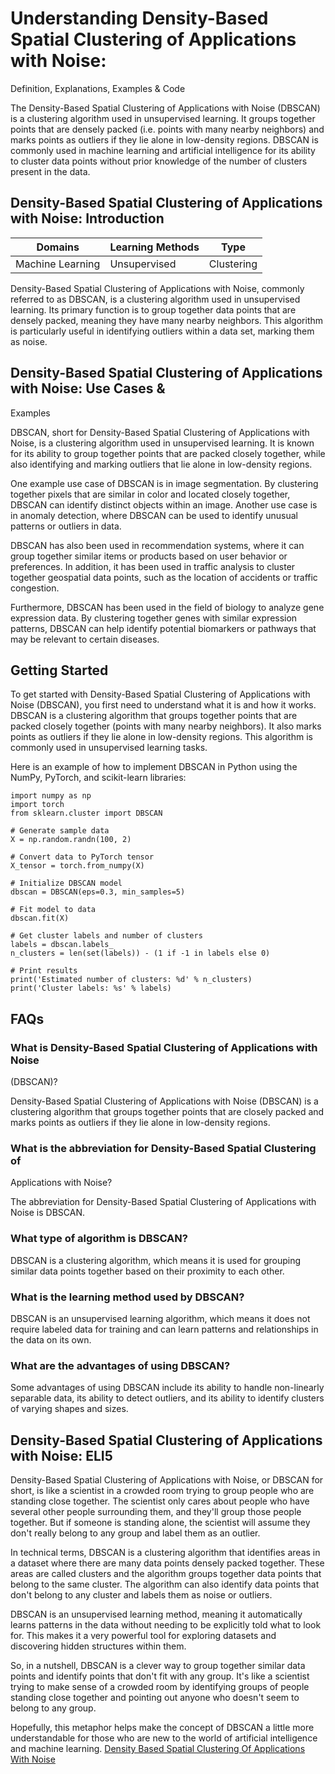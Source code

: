 # Understanding Density-Based Spatial Clustering of Applications with Noise:
Definition, Explanations, Examples & Code

The Density-Based Spatial Clustering of Applications with Noise (DBSCAN) is a
clustering algorithm used in unsupervised learning. It groups together points
that are densely packed (i.e. points with many nearby neighbors) and marks
points as outliers if they lie alone in low-density regions. DBSCAN is
commonly used in machine learning and artificial intelligence for its ability
to cluster data points without prior knowledge of the number of clusters
present in the data.

## Density-Based Spatial Clustering of Applications with Noise: Introduction

Domains | Learning Methods | Type  
---|---|---  
Machine Learning | Unsupervised | Clustering  
  
Density-Based Spatial Clustering of Applications with Noise, commonly referred
to as DBSCAN, is a clustering algorithm used in unsupervised learning. Its
primary function is to group together data points that are densely packed,
meaning they have many nearby neighbors. This algorithm is particularly useful
in identifying outliers within a data set, marking them as noise.

## Density-Based Spatial Clustering of Applications with Noise: Use Cases &
Examples

DBSCAN, short for Density-Based Spatial Clustering of Applications with Noise,
is a clustering algorithm used in unsupervised learning. It is known for its
ability to group together points that are packed closely together, while also
identifying and marking outliers that lie alone in low-density regions.

One example use case of DBSCAN is in image segmentation. By clustering
together pixels that are similar in color and located closely together, DBSCAN
can identify distinct objects within an image. Another use case is in anomaly
detection, where DBSCAN can be used to identify unusual patterns or outliers
in data.

DBSCAN has also been used in recommendation systems, where it can group
together similar items or products based on user behavior or preferences. In
addition, it has been used in traffic analysis to cluster together geospatial
data points, such as the location of accidents or traffic congestion.

Furthermore, DBSCAN has been used in the field of biology to analyze gene
expression data. By clustering together genes with similar expression
patterns, DBSCAN can help identify potential biomarkers or pathways that may
be relevant to certain diseases.

## Getting Started

To get started with Density-Based Spatial Clustering of Applications with
Noise (DBSCAN), you first need to understand what it is and how it works.
DBSCAN is a clustering algorithm that groups together points that are packed
closely together (points with many nearby neighbors). It also marks points as
outliers if they lie alone in low-density regions. This algorithm is commonly
used in unsupervised learning tasks.

Here is an example of how to implement DBSCAN in Python using the NumPy,
PyTorch, and scikit-learn libraries:

    
    
    
    import numpy as np
    import torch
    from sklearn.cluster import DBSCAN
    
    # Generate sample data
    X = np.random.randn(100, 2)
    
    # Convert data to PyTorch tensor
    X_tensor = torch.from_numpy(X)
    
    # Initialize DBSCAN model
    dbscan = DBSCAN(eps=0.3, min_samples=5)
    
    # Fit model to data
    dbscan.fit(X)
    
    # Get cluster labels and number of clusters
    labels = dbscan.labels_
    n_clusters = len(set(labels)) - (1 if -1 in labels else 0)
    
    # Print results
    print('Estimated number of clusters: %d' % n_clusters)
    print('Cluster labels: %s' % labels)
    
    

## FAQs

### What is Density-Based Spatial Clustering of Applications with Noise
(DBSCAN)?

Density-Based Spatial Clustering of Applications with Noise (DBSCAN) is a
clustering algorithm that groups together points that are closely packed and
marks points as outliers if they lie alone in low-density regions.

### What is the abbreviation for Density-Based Spatial Clustering of
Applications with Noise?

The abbreviation for Density-Based Spatial Clustering of Applications with
Noise is DBSCAN.

### What type of algorithm is DBSCAN?

DBSCAN is a clustering algorithm, which means it is used for grouping similar
data points together based on their proximity to each other.

### What is the learning method used by DBSCAN?

DBSCAN is an unsupervised learning algorithm, which means it does not require
labeled data for training and can learn patterns and relationships in the data
on its own.

### What are the advantages of using DBSCAN?

Some advantages of using DBSCAN include its ability to handle non-linearly
separable data, its ability to detect outliers, and its ability to identify
clusters of varying shapes and sizes.

## Density-Based Spatial Clustering of Applications with Noise: ELI5

Density-Based Spatial Clustering of Applications with Noise, or DBSCAN for
short, is like a scientist in a crowded room trying to group people who are
standing close together. The scientist only cares about people who have
several other people surrounding them, and they'll group those people
together. But if someone is standing alone, the scientist will assume they
don't really belong to any group and label them as an outlier.

In technical terms, DBSCAN is a clustering algorithm that identifies areas in
a dataset where there are many data points densely packed together. These
areas are called clusters and the algorithm groups together data points that
belong to the same cluster. The algorithm can also identify data points that
don't belong to any cluster and labels them as noise or outliers.

DBSCAN is an unsupervised learning method, meaning it automatically learns
patterns in the data without needing to be explicitly told what to look for.
This makes it a very powerful tool for exploring datasets and discovering
hidden structures within them.

So, in a nutshell, DBSCAN is a clever way to group together similar data
points and identify points that don't fit with any group. It's like a
scientist trying to make sense of a crowded room by identifying groups of
people standing close together and pointing out anyone who doesn't seem to
belong to any group.

Hopefully, this metaphor helps make the concept of DBSCAN a little more
understandable for those who are new to the world of artificial intelligence
and machine learning.
[Density Based Spatial Clustering Of Applications With Noise](https://serp.ai/density-based-spatial-clustering-of-applications-with-noise/)
